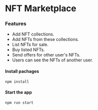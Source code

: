 # NFT Marketplace

### Features
- Add NFT collections.
- Add NFTs from these collections.
- List NFTs for sale.
- Buy listed NFTs.
- Send offers for other user's NFTs.
- Users can see the NFTs of another user.

#### Install pachages
```
npm install
```

#### Start the app
```
npm run start
```